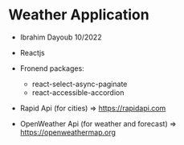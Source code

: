 # Weather Application

+ Ibrahim Dayoub 10/2022

+ Reactjs

+ Fronend packages:
	- react-select-async-paginate
	- react-accessible-accordion

+ Rapid Api (for cities) => https://rapidapi.com

+ OpenWeather Api (for weather and forecast) => https://openweathermap.org
